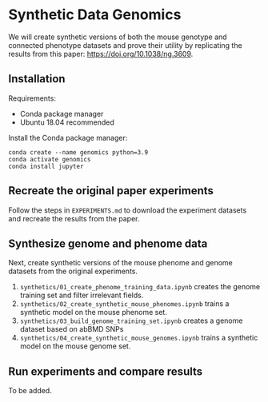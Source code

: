 # Synthetic Data Genomics
We will create synthetic versions of both the mouse genotype and connected phenotype datasets and prove their utility by replicating the results from this paper: https://doi.org/10.1038/ng.3609. 

## Installation

Requirements:
* Conda package manager
* Ubuntu 18.04 recommended


Install the Conda package manager:

```
conda create --name genomics python=3.9
conda activate genomics
conda install jupyter
```

## Recreate the original paper experiments
Follow the steps in `EXPERIMENTS.md` to download the experiment datasets and recreate the results from the paper.

## Synthesize genome and phenome data
Next, create synthetic versions of the mouse phenome and genome datasets from the original experiments.
1. `synthetics/01_create_phenome_training_data.ipynb` creates the genome training set and filter irrelevant fields.
2. `synthetics/02_create_synthetic_mouse_phenomes.ipynb` trains a synthetic model on the mouse phenome set.
4. `synthetics/03_build_genome_training_set.ipynb` creates a genome dataset based on abBMD SNPs 
5. `synthetics/04_create_synthetic_mouse_genomes.ipynb` trains a synthetic model on the mouse genome set.

## Run experiments and compare results
To be added.

